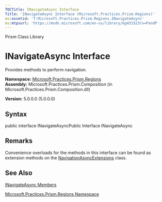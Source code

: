 ```yaml
---
TOCTitle: INavigateAsync Interface
Title: 'INavigateAsync Interface (Microsoft.Practices.Prism.Regions)'
ms:assetid: 'T:Microsoft.Practices.Prism.Regions.INavigateAsync'
ms:mtpsurl: 'https://msdn.microsoft.com/en-us/library/Gg431523(v=PandP.50)'
---
```


Prism Class Library

INavigateAsync Interface
========================

Provides methods to perform navigation.

**Namespace:** [Microsoft.Practices.Prism.Regions](https://msdn.microsoft.com/library/microsoft.practices.prism.regions)
**Assembly:** Microsoft.Practices.Prism.Composition (in Microsoft.Practices.Prism.Composition.dll)

**Version:** 5.0.0.0 (5.0.0.0)

## Syntax


public interface INavigateAsyncPublic Interface INavigateAsync

Remarks
-------

 Convenience overloads for the methods in this interface can be found as extension methods on the [NavigationAsyncExtensions](https://msdn.microsoft.com/library/microsoft.practices.prism.regions.navigationasyncextensions) class.

See Also
--------


[INavigateAsync Members](https://msdn.microsoft.com/allmembers.t:microsoft.practices.prism.regions.inavigateasync)

[Microsoft.Practices.Prism.Regions Namespace](https://msdn.microsoft.com/library/microsoft.practices.prism.regions)
